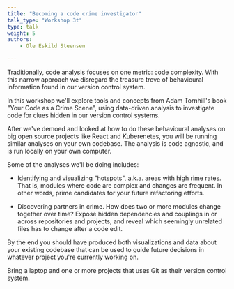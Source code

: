 ```yaml
---
title: "Becoming a code crime investigator"
talk_type: "Workshop 3t"
type: talk
weight: 5
authors:
    - Ole Eskild Steensen

---
```

Traditionally, code analysis focuses on one metric: code complexity. With this narrow approach we disregard the treasure trove of behavioural information found in our version control system. 



In this workshop we'll explore tools and concepts from Adam Tornhill's book "Your Code as a Crime Scene", using data-driven analysis to investigate code for clues hidden in our version control systems.

 

After we've demoed and looked at how to do these behavioural analyses on big open source projects like React and Kuberenetes, you will be running similar analyses on your own codebase. The analysis is code agnostic, and is run locally on your own computer.



Some of the analyses we'll be doing includes:

* Identifying and visualizing "hotspots", a.k.a. areas with high rime rates. That is, modules where code are complex and changes are frequent. In other words, prime candidates for your future refactoring efforts.



* Discovering partners in crime. How does two or more modules change together over time? Expose hidden dependencies and couplings in or across repositories and projects, and reveal which seemingly unrelated files has to change after a code edit.  



By the end you should have produced both visualizations and data about your existing codebase that can be used to guide future decisions in whatever project you're currently working on. 



Bring a laptop and one or more projects that uses Git as their version control system. 
